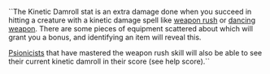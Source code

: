 \`\`The Kinetic Damroll stat is an extra damage done when you succeed in
hitting a creature with a kinetic damage spell like [weapon
rush](Weapon_Rush "wikilink") or [dancing
weapon](Dancing_Weapon "wikilink"). There are some pieces of equipment
scattered about which will grant you a bonus, and identifying an item
will reveal this.

[Psionicists](:Category:Psionicists "wikilink") that have mastered the
weapon rush skill will also be able to see their current kinetic damroll
in their score (see help score).\`\`
